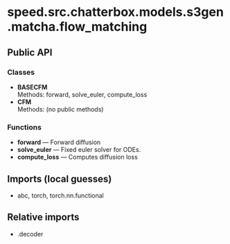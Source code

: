 # speed.src.chatterbox.models.s3gen.matcha.flow_matching

## Public API

### Classes
- **BASECFM**  
  Methods: forward, solve_euler, compute_loss
- **CFM**  
  Methods: (no public methods)

### Functions
- **forward** — Forward diffusion
- **solve_euler** — Fixed euler solver for ODEs.
- **compute_loss** — Computes diffusion loss

## Imports (local guesses)
- abc, torch, torch.nn.functional

## Relative imports
- .decoder